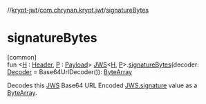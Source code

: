 //[krypt-jwt](../../index.md)/[com.chrynan.krypt.jwt](index.md)/[signatureBytes](signature-bytes.md)

# signatureBytes

[common]\
fun &lt;[H](signature-bytes.md) : [Header](-header/index.md), [P](signature-bytes.md) : [Payload](-payload/index.md)&gt; [JWS](-j-w-s/index.md)&lt;[H](signature-bytes.md), [P](signature-bytes.md)&gt;.[signatureBytes](signature-bytes.md)(decoder: [Decoder](../../../krypt-encoding/krypt-encoding/com.chrynan.krypt.encoding/-decoder/index.md) = Base64UrlDecoder()): [ByteArray](https://kotlinlang.org/api/latest/jvm/stdlib/kotlin/-byte-array/index.html)

Decodes this [JWS](-j-w-s/index.md) Base64 URL Encoded [JWS.signature](-j-w-s/signature.md) value as a [ByteArray](https://kotlinlang.org/api/latest/jvm/stdlib/kotlin/-byte-array/index.html).
